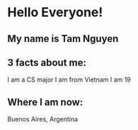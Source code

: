 # Hello Everyone!

## My name is Tam Nguyen

## 3 facts about me:

I am a CS major
I am from Vietnam
I am 19

## Where I am now:

Buenos Aires, Argentina
